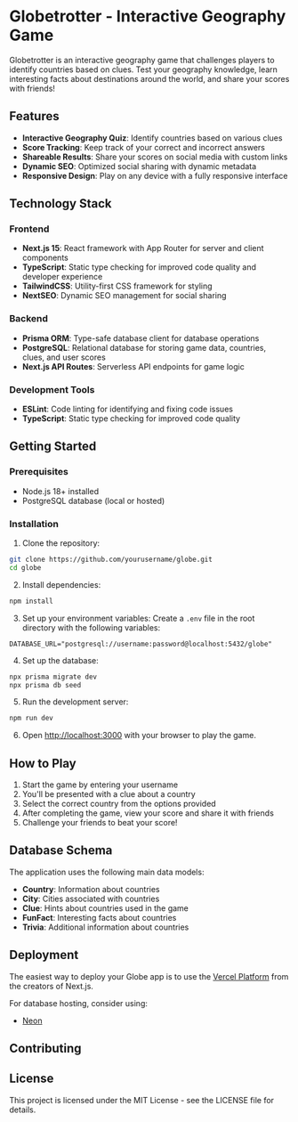 # Globetrotter - Interactive Geography Game

Globetrotter is an interactive geography game that challenges players to identify countries based on clues. Test your geography knowledge, learn interesting facts about destinations around the world, and share your scores with friends!

## Features

- **Interactive Geography Quiz**: Identify countries based on various clues
- **Score Tracking**: Keep track of your correct and incorrect answers
- **Shareable Results**: Share your scores on social media with custom links
- **Dynamic SEO**: Optimized social sharing with dynamic metadata
- **Responsive Design**: Play on any device with a fully responsive interface

## Technology Stack

### Frontend
- **Next.js 15**: React framework with App Router for server and client components
- **TypeScript**: Static type checking for improved code quality and developer experience
- **TailwindCSS**: Utility-first CSS framework for styling
- **NextSEO**: Dynamic SEO management for social sharing

### Backend
- **Prisma ORM**: Type-safe database client for database operations
- **PostgreSQL**: Relational database for storing game data, countries, clues, and user scores
- **Next.js API Routes**: Serverless API endpoints for game logic

### Development Tools
- **ESLint**: Code linting for identifying and fixing code issues
- **TypeScript**: Static type checking for improved code quality

## Getting Started

### Prerequisites
- Node.js 18+ installed
- PostgreSQL database (local or hosted)

### Installation

1. Clone the repository:
```bash
git clone https://github.com/yourusername/globe.git
cd globe
```

2. Install dependencies:
```bash
npm install
```

3. Set up your environment variables:
Create a `.env` file in the root directory with the following variables:
```
DATABASE_URL="postgresql://username:password@localhost:5432/globe"
```

4. Set up the database:
```bash
npx prisma migrate dev
npx prisma db seed
```

5. Run the development server:
```bash
npm run dev
```

6. Open [http://localhost:3000](http://localhost:3000) with your browser to play the game.

## How to Play

1. Start the game by entering your username
2. You'll be presented with a clue about a country
3. Select the correct country from the options provided
4. After completing the game, view your score and share it with friends
5. Challenge your friends to beat your score!

## Database Schema

The application uses the following main data models:
- **Country**: Information about countries
- **City**: Cities associated with countries
- **Clue**: Hints about countries used in the game
- **FunFact**: Interesting facts about countries
- **Trivia**: Additional information about countries

## Deployment

The easiest way to deploy your Globe app is to use the [Vercel Platform](https://vercel.com/new) from the creators of Next.js.

For database hosting, consider using:

- [Neon](https://neon.tech/)

## Contributing



## License

This project is licensed under the MIT License - see the LICENSE file for details.
